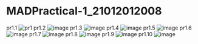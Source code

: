 # MADPractical-1_21012012008
pr1.1
![pr1](https://user-images.githubusercontent.com/110628046/185961601-c699ffc2-6b4e-42df-b511-68eb22537deb.jpg)
pr1.2
![image](https://user-images.githubusercontent.com/110628046/185978349-01295891-854d-4018-98a1-1fda0e98bd74.png)
pr1.3
![image](https://user-images.githubusercontent.com/110628046/185978531-14c50dde-0c06-43cc-9828-7f4dd6fe8acb.png)
pr1.4
![image](https://user-images.githubusercontent.com/110628046/186223973-0260d07c-badd-4689-a88d-f9da3f5a0277.png)
pr1.5
![image](https://user-images.githubusercontent.com/110628046/185979093-1eb0b921-48a1-42b3-b517-12eab3a3e4b5.png)
pr1.6
![image](https://user-images.githubusercontent.com/110628046/186224345-a2ee43ec-8ead-48f9-aef1-f3dab4f698cc.png)
pr1.7
![image](https://user-images.githubusercontent.com/110628046/185980938-df89a64e-62c8-474d-8eda-91befa6c680c.png)
pr1.8
![image](https://user-images.githubusercontent.com/110628046/186224661-4c729d4d-81d1-4ea3-a6d8-282744c255a2.png)
pr1.9
![image](https://user-images.githubusercontent.com/110628046/185983411-3f3e6507-7c17-4ce7-869b-b987dcd5f636.png)
pr1.10
![image](https://user-images.githubusercontent.com/110628046/185983884-e67fc1b6-e1a5-41ec-9f0c-b49322d81043.png)



